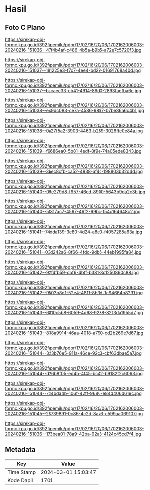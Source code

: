 # Hasil

## Foto C Plano

https://sirekap-obj-formc.kpu.go.id/392f/pemilu/pdpr/17/02/16/20/06/1702162006003-20240216-151036--47f4b4af-c486-4b5a-b9b5-a72e7c5720f3.jpg

https://sirekap-obj-formc.kpu.go.id/392f/pemilu/pdpr/17/02/16/20/06/1702162006003-20240216-151037--181225e3-f7c7-4ee4-bd29-01691768a40d.jpg

https://sirekap-obj-formc.kpu.go.id/392f/pemilu/pdpr/17/02/16/20/06/1702162006003-20240216-151037--bacaec33-cb41-4914-89d0-2893faefba6c.jpg

https://sirekap-obj-formc.kpu.go.id/392f/pemilu/pdpr/17/02/16/20/06/1702162006003-20240216-151038--e49dc083-ce7a-4586-9897-07be86a6c4b1.jpg

https://sirekap-obj-formc.kpu.go.id/392f/pemilu/pdpr/17/02/16/20/06/1702162006003-20240216-151038--0a27f5a2-3903-4463-b289-3026ffe0e84a.jpg

https://sirekap-obj-formc.kpu.go.id/392f/pemilu/pdpr/17/02/16/20/06/1702162006003-20240216-151039--f9686ea0-5b81-4edf-8f9e-74a05ede8343.jpg

https://sirekap-obj-formc.kpu.go.id/392f/pemilu/pdpr/17/02/16/20/06/1702162006003-20240216-151039--3bec8cfb-ca52-4838-af4c-198803b32d4d.jpg

https://sirekap-obj-formc.kpu.go.id/392f/pemilu/pdpr/17/02/16/20/06/1702162006003-20240216-151040--09e279d8-f957-46cd-8900-5643b9da2c3b.jpg

https://sirekap-obj-formc.kpu.go.id/392f/pemilu/pdpr/17/02/16/20/06/1702162006003-20240216-151040--5f317ac7-4597-46f2-99ba-f54c164648c2.jpg

https://sirekap-obj-formc.kpu.go.id/392f/pemilu/pdpr/17/02/16/20/06/1702162006003-20240216-151041--74dda139-3e80-4d24-a8e0-f4057285a63a.jpg

https://sirekap-obj-formc.kpu.go.id/392f/pemilu/pdpr/17/02/16/20/06/1702162006003-20240216-151041--03d242a6-8f66-4fdc-9db6-44eb1995fa84.jpg

https://sirekap-obj-formc.kpu.go.id/392f/pemilu/pdpr/17/02/16/20/06/1702162006003-20240216-151042--92f4fb59-cbf6-4bff-b381-3c1250860c88.jpg

https://sirekap-obj-formc.kpu.go.id/392f/pemilu/pdpr/17/02/16/20/06/1702162006003-20240216-151042--9503b8d1-52e4-4811-8b3d-1c94664b8291.jpg

https://sirekap-obj-formc.kpu.go.id/392f/pemilu/pdpr/17/02/16/20/06/1702162006003-20240216-151043--6810c5b8-6059-4d68-9238-8213da1955d7.jpg

https://sirekap-obj-formc.kpu.go.id/392f/pemilu/pdpr/17/02/16/20/06/1702162006003-20240216-151043--838a9914-46aa-4018-a790-cd2b269e7d67.jpg

https://sirekap-obj-formc.kpu.go.id/392f/pemilu/pdpr/17/02/16/20/06/1702162006003-20240216-151044--323b76e5-911a-46ce-92c3-cbf63dbae5a7.jpg

https://sirekap-obj-formc.kpu.go.id/392f/pemilu/pdpr/17/02/16/20/06/1702162006003-20240216-151044--d26b8f05-ed4b-4f45-bc42-b9182f2c6063.jpg

https://sirekap-obj-formc.kpu.go.id/392f/pemilu/pdpr/17/02/16/20/06/1702162006003-20240216-151044--7d4bda4b-106f-42ff-9680-e84d406d619c.jpg

https://sirekap-obj-formc.kpu.go.id/392f/pemilu/pdpr/17/02/16/20/06/1702162006003-20240216-151045--28739891-0c86-4c2d-8a76-c599aa069107.jpg

https://sirekap-obj-formc.kpu.go.id/392f/pemilu/pdpr/17/02/16/20/06/1702162006003-20240216-151036--173bea01-78a9-42ba-92a3-4124c45cd7f4.jpg


## Metadata

| Key        | Value               |
| ---------- | ------------------- |
| Time Stamp | 2024-03-01 15:03:47 |
| Kode Dapil | 1701                |



